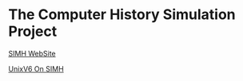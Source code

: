 # The Computer History Simulation Project #

[SIMH WebSite](http://simh.trailing-edge.com)

[UnixV6 On SIMH](http://gunkies.org/wiki/Installing_Unix_v6_(PDP-11)_on_SIMH)
